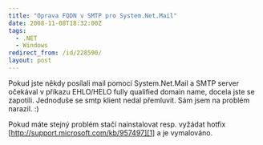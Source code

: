 ```yaml
---
title: "Oprava FQDN v SMTP pro System.Net.Mail"
date: 2008-11-08T18:32:00Z
tags:
  - .NET
  - Windows
redirect_from: /id/228590/
layout: post
---
```

Pokud jste někdy posílali mail pomocí System.Net.Mail a SMTP server očekával v příkazu EHLO/HELO fully qualified domain name, docela jste se zapotili. Jednoduše se smtp klient nedal přemluvit. Sám jsem na problém narazil. :)

Pokud máte stejný problém stačí nainstalovat resp. vyžádat hotfix [http://support.microsoft.com/kb/957497][1] a je vymalováno. 

[1]: http://support.microsoft.com/kb/957497